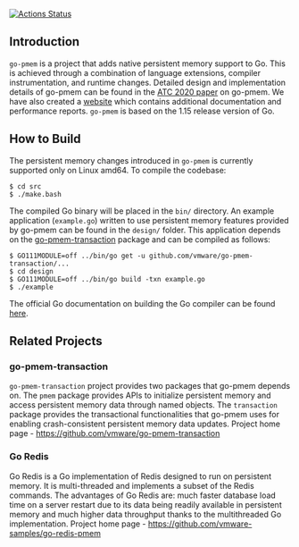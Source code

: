 [![Actions Status](https://github.com/jerrinsg/go-pmem/workflows/CI/badge.svg)](https://github.com/jerrinsg/go-pmem/actions)

## Introduction
`go-pmem` is a project that adds native persistent memory support to Go. This is
achieved through a combination of language extensions, compiler instrumentation,
and runtime changes. Detailed design and implementation details of go-pmem
can be found in the [ATC 2020 paper](https://www.usenix.org/conference/atc20/presentation/george)
on go-pmem. We have also created a [website](https://vmware.github.io/persistent-memory-projects/)
which contains additional documentation and performance reports. `go-pmem` is
based on the 1.15 release version of Go.

## How to Build
The persistent memory changes introduced in `go-pmem` is currently supported
only on Linux amd64. To compile the codebase:
```
$ cd src
$ ./make.bash
```
The compiled Go binary will be placed in the `bin/` directory. An example
application (`example.go`) written to use persistent memory features provided by
go-pmem can be found in the `design/` folder. This application depends on the
[go-pmem-transaction](https://github.com/vmware/go-pmem-transaction) package and
can be compiled as follows:
```
$ GO111MODULE=off ../bin/go get -u github.com/vmware/go-pmem-transaction/...
$ cd design
$ GO111MODULE=off ../bin/go build -txn example.go
$ ./example
```
The official Go documentation on building the Go compiler can be found
[here](https://golang.org/doc/install/source).

## Related Projects
### go-pmem-transaction
`go-pmem-transaction` project provides two packages that go-pmem depends on.
The `pmem` package provides APIs to initialize persistent memory and access
persistent memory data through named objects. The `transaction` package provides
the transactional functionalities that go-pmem uses for enabling crash-consistent
persistent memory data updates.
Project home page - https://github.com/vmware/go-pmem-transaction
### Go Redis
Go Redis is a Go implementation of Redis designed to run on persistent memory.
It is multi-threaded and implements a subset of the Redis commands. The
advantages of Go Redis are: much faster database load time on a server restart
due to its data being readily available in persistent memory and much higher
data throughput thanks to the multithreaded Go implementation.
Project home page - https://github.com/vmware-samples/go-redis-pmem

